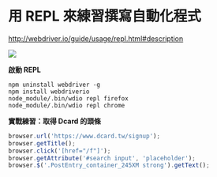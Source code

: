 # 用 REPL 來練習撰寫自動化程式

<http://webdriver.io/guide/usage/repl.html#description>

![](http://webdriver.io/images/repl.gif)

**啟動 REPL**

```
npm uninstall webdriver -g
npm install webdriverio
node_module/.bin/wdio repl firefox
node_module/.bin/wdio repl chrome
```

**實戰練習：取得 Dcard 的頭條**

```js
browser.url('https://www.dcard.tw/signup');
browser.getTitle();
browser.click('[href="/f"]');
browser.getAttribute('#search input', 'placeholder');
browser.$('.PostEntry_container_245XM strong').getText();
```